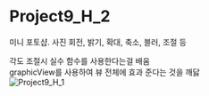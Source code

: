 # Project9_H_2

미니 포토샵. 사진 회전, 밝기, 확대, 축소, 블러, 조절 등


각도 조절시 실수 함수를 사용한다는걸 배움    
graphicView를 사용하여 뷰 전체에 효과 준다는 것을 깨닳    
![Project9_H_1](https://user-images.githubusercontent.com/37572367/88145099-e32d8b80-cc34-11ea-8412-91d96e4a970d.PNG)
